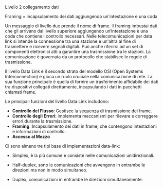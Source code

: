 Livello 2 collegamento dati

Framing = incapsulamento dei dati aggiungendo un'intestazione e una coda

Un messaggio di livello due prende il nome di frame. Il framing imbustai dati che gli arrivano dal livello superiore aggiungendo un’intestazione è una coda che contiene i controllo necessari.
Nelle telecomunicazioni per data link si intende la connessione tra una stazione e un'altra al fine di trasmettere e ricevere segnali digitali. Può anche riferirsi ad un set di componenti elettronici atti a garantire una trasmissione tra le stazioni. La comunicazione è governata da un protocollo che stabilisce le regole di trasmissione.

Il livello Data Link è il secondo strato del modello OSI (Open Systems Interconnection) e gioca un ruolo cruciale nella comunicazione di rete. La sua funzione principale è quella di fornire un trasferimento affidabile dei dati tra dispositivi collegati direttamente, incapsulando i dati in pacchetti chiamati frame.

Le principali funzioni del livello Data Link includono:
- **Controllo del Flusso**: Gestisce la sequenza di trasmissione dei frame.
- **Controllo degli Errori**: Implementa meccanismi per rilevare e correggere errori durante la trasmissione.
- **Framing**: Incapsulamento dei dati in frame, che contengono intestazioni e informazioni di controllo.
- **Accesso al Mezzo**

Ci sono almeno tre tipi base di implementazioni data-link: 

- Simplex, è la più comune e consiste nelle comunicazioni unidirezionali.
    
- Half-duplex, sono le comunicazioni che avvengono in entrambe le direzioni ma non in modo simultaneo.
    
- Duplex, comunicazioni in entrambe le direzioni simultaneamente.
